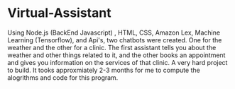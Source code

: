 # Virtual-Assistant
Using Node.js (BackEnd Javascript) , HTML, CSS, Amazon Lex, Machine Learning (Tensorflow), and Api's, two chatbots were created. One for the weather and the other for a clinic. The first assistant tells you about the weather and other things related to it, and the other books an appointment and gives you information on the services of that clinic. A very hard project to build. It tooks approxmiately 2-3 months for me to compute the alogrithms and code for this program.

